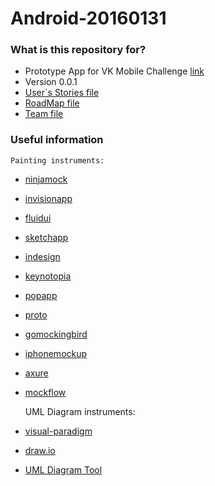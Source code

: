 # Android-20160131

### What is this repository for? ###
* Prototype App for VK Mobile Challenge [link](https://vk.com/vkmc)
* Version 0.0.1
* [User`s Stories file](https://github.com/khasang-incubator/Android-20160131/wiki/User-Stories)
* [RoadMap file](https://github.com/khasang-incubator/Android-20160131/wiki/RoadMap)
* [Team file](https://github.com/khasang-incubator/Android-20160131/wiki/%D0%A1%D0%BE%D1%81%D1%82%D0%B0%D0%B2-%D0%BA%D0%BE%D0%BC%D0%B0%D0%BD%D0%B4%D1%8B)

### Useful information ###
	Painting instruments:
* [ninjamock](https://ninjamock.com/)
* [invisionapp](https://projects.invisionapp.com/d/login?redir=%2Fd%2Fmain#/projects/5440003)
* [fluidui](https://www.fluidui.com/)
* [sketchapp](https://www.sketchapp.com/)
* [indesign](http://www.adobe.com/ru/products/indesign.html)
* [keynotopia](http://keynotopia.com/)
* [popapp](https://popapp.in/)
* [proto](https://proto.io/)
* [gomockingbird](https://gomockingbird.com/home)
* [iphonemockup](http://iphonemockup.lkmc.ch/)
* [axure](http://www.axure.com/)
* [mockflow](https://www.mockflow.com/)

	UML Diagram instruments:
* [visual-paradigm](http://www.visual-paradigm.com/)
* [draw.io](https://www.draw.io)
* [UML Diagram Tool](http://www.umlet.com/umletino/umletino.html)
